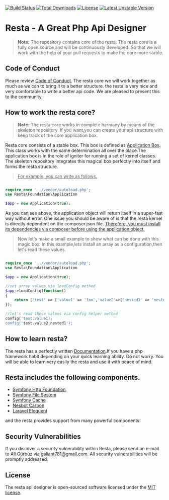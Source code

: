 [![Build Status](https://travis-ci.com/restapix/core.svg?branch=master)](https://travis-ci.com/restapix/core)
[![Total Downloads](https://poser.pugx.org/php-resta/resta-core/downloads)](https://packagist.org/packages/php-resta/resta-core)
[![License](https://poser.pugx.org/php-resta/resta-core/license)](https://packagist.org/packages/php-resta/resta-core)
[![Latest Unstable Version](https://poser.pugx.org/restapix/resta/v/unstable)](//packagist.org/packages/restapix/resta)

# Resta - A Great Php Api Designer

> **Note:** The repository contains core of the resta.
The resta core is a fully open source and will be continuously developed.
So that we will work with the help of your pull requests to make the core more stable.

## Code of Conduct
Please review [Code of Conduct](CODE_OF_CONDUCT.md).
The resta core we will work together as much as we can to bring it to a better structure.
the resta is very nice and very comfortable to write a better api code. We are pleased to present this to the community.

## How to work the resta core?
> **Note:** The resta core works in complete harmony by means of the skeleton repository.
If you want,you can create your api structure with keep track of the core application box.


Resta core consists of a stable box. This box is defined as [Application Box](src/resta/Foundation/Application.php).
This class works with the same determination all over the place.The application box is in the role of igniter for running a set of kernel classes.
The skeleton repository integrates this magical box perfectly into itself and forms the resta structure.
> <ins> For example, you can write as follows. </ins>

```php

require_once '../vendor/autoload.php';
use Resta\Foundation\Application

$app = new Application(true);

```

As you can see above, the application object will return itself in a super-fast way without error.
One issue you should be aware of is that the resta kernel is directly dependent on the composer.json file.
<ins> Therefore, you must install its dependencies via composer before using the application object. </ins>

> Now let's make a small example to show what can be done with this magic box.
In this example,lets install an array as a configuration,then let's read these values.

```php

require_once '../vendor/autoload.php';
use Resta\Foundation\Application

$app = new Application(true);

//set array values via loadConfig method
$app->loadConfig(function()
{
    return ['test' => ['value1' => 'foo','value2'=>['nested1' => 'nestedValue1']]];
});

//let's read these values via config helper method
config('test.value1);
config('test.value2.nested1');

```

## How to learn resta?

The resta has a perfectly written [Documentation](README.md).If you have a php framework habit depending on your quick learning ability.
Do not worry. You will be able to learn  very easily the resta and use it with peace of mind.

## Resta includes the following components.

- [Symfony Http Foundation](https://github.com/symfony/http-foundation)
- [Symfony File System](https://github.com/symfony/filesystem)
- [Symfony Cache](https://github.com/symfony/cache)
- [Nesbot Carbon](https://github.com/briannesbitt/Carbon)
- [Laravel Eloquent](https://github.com/illuminate/database)

and the resta provides support from many powerful components.

## Security Vulnerabilities
If you discover a security vulnerability within Resta, 
please send an e-mail to Ali Gürbüz via [galiant781@gmail.com](mailto:galiant781@gmail.com). All security vulnerabilities will be promptly addressed.

## License
The resta api designer is open-sourced software licensed under the [MIT license](https://opensource.org/licenses/MIT).